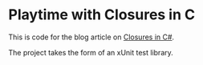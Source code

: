 # Playtime with Closures in C #

This is code for the blog article on [Closures in C#](https://blog.floatingman.ca/2022/02/05/Closures.html).

The project takes the form of an xUnit test library.  
